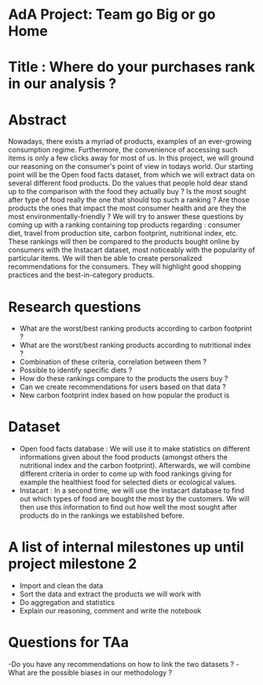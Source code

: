 # AdA Project: Team go Big or go Home

# Title : Where do your purchases rank in our analysis ?

# Abstract

Nowadays, there exists a myriad of products, examples of an ever-growing consumption regime. Furthermore, the convenience of accessing such items is only a few clicks away for most of us. In this project, we will ground our reasoning on the consumer's point of view in todays world. Our starting point will be the Open food facts dataset, from which we will extract data on several different food products. Do the values that people hold dear stand up to the comparison with the food they actually buy ? Is the most sought after type of food really the one that should top such a ranking ? Are those products the ones that impact the most consumer health and are they the most environmentally-friendly ? We will try to answer these questions by coming up with a ranking containing top products regarding : consumer diet, travel from production site, carbon footprint, nutritional index, etc. These rankings will then be compared to the products bought online by consumers with the Instacart dataset, most noticeably with the popularity of particular items. We will then be able to create personalized recommendations for the consumers. They will highlight good shopping practices and the best-in-category products. 

# Research questions

- What are the worst/best ranking products according to carbon footprint ? 
- What are the worst/best ranking products according to nutritional index ?
- Combination of these criteria, correlation between them ?
- Possible to identify specific diets ?
- How do these rankings compare to the products the users buy ?
- Can we create recommendations for users based on that data ?
- New carbon footprint index based on how popular the product is

# Dataset

- Open food facts database : We will use it to make statistics on different informations given about the food products (amongst others the nutritional index and the carbon footprint). Afterwards, we will combine different criteria in order to come up with food rankings giving for example the healthiest food for selected diets or ecological values. 
- Instacart : In a second time, we will use the instacart database to find out which types of food are bought the most by the customers. We will then use this information to find out how well the most sought after products do in the rankings we established before. 

# A list of internal milestones up until project milestone 2

- Import and clean the data
- Sort the data and extract the products we will work with
- Do aggregation and statistics 
- Explain our reasoning, comment and write the notebook

# Questions for TAa
-Do you have any recommendations on how to link the two datasets ?
-What are the possible biases in our methodology ?
